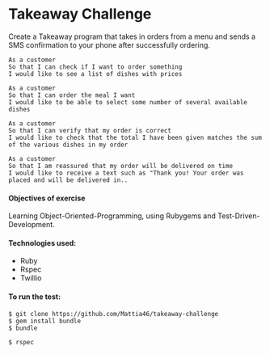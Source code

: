 # Takeaway Challenge

Create a Takeaway program that takes in orders from a menu and sends a SMS confirmation to your phone after successfully ordering.


```
As a customer
So that I can check if I want to order something
I would like to see a list of dishes with prices

As a customer
So that I can order the meal I want
I would like to be able to select some number of several available dishes

As a customer
So that I can verify that my order is correct
I would like to check that the total I have been given matches the sum of the various dishes in my order

As a customer
So that I am reassured that my order will be delivered on time
I would like to receive a text such as "Thank you! Your order was placed and will be delivered in..
```
#### Objectives of exercise

Learning Object-Oriented-Programming, using Rubygems and Test-Driven-Development.


#### Technologies used:

* Ruby
* Rspec
* Twillio

#### To run the test:

```
$ git clone https://github.com/Mattia46/takeaway-challenge
$ gem install bundle
$ bundle
```
```
$ rspec
```

